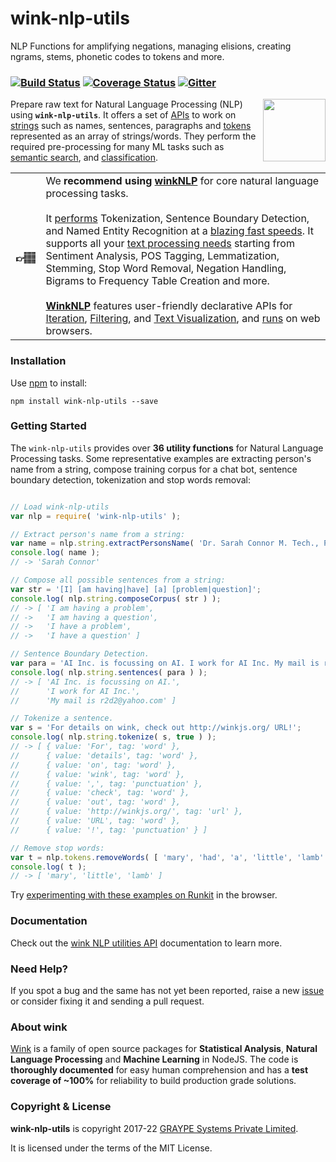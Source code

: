 
# wink-nlp-utils

NLP Functions for amplifying negations, managing elisions, creating ngrams, stems, phonetic codes to tokens and more.

### [![Build Status](https://app.travis-ci.com/winkjs/wink-nlp-utils.svg?branch=master)](https://app.travis-ci.com/github/winkjs/wink-nlp-utils) [![Coverage Status](https://coveralls.io/repos/github/winkjs/wink-nlp-utils/badge.svg?branch=master)](https://coveralls.io/github/winkjs/wink-nlp-utils?branch=master) [![Gitter](https://img.shields.io/gitter/room/nwjs/nw.js.svg)](https://gitter.im/winkjs/Lobby)

[<img align="right" src="https://decisively.github.io/wink-logos/logo-title.png" width="100px" >](http://wink.org.in/)

Prepare raw text for Natural Language Processing (NLP) using **`wink-nlp-utils`**. It offers a set of [APIs](http://wink.org.in/wink-nlp-utils/) to work on [strings](http://wink.org.in/wink-nlp-utils/#string) such as names, sentences, paragraphs and [tokens](http://wink.org.in/wink-nlp-utils/#tokens) represented as an array of strings/words. They perform the required pre-processing for many ML tasks such as [semantic search](https://www.npmjs.com/package/wink-bm25-text-search), and [classification](https://www.npmjs.com/package/wink-naive-bayes-text-classifier).

<table><tr><td><h3>👉🏽</h3></td><td>
    We <b>recommend using <a href="https://github.com/winkjs/wink-nlp?tab=readme-ov-file#readme">winkNLP</a></b> for core natural language processing tasks. <br/><br/>It <a href="https://winkjs.org/wink-nlp/document.html">performs</a> Tokenization, Sentence Boundary Detection, and Named Entity Recognition at a <a href="https://observablehq.com/@winkjs/how-to-measure-winknlps-speed-on-browsers">blazing fast speeds</a>. It supports all your <a href="https://winkjs.org/wink-nlp/leveraging-out.html">text processing needs</a> starting from Sentiment Analysis, POS Tagging, Lemmatization, Stemming, Stop Word Removal, Negation Handling, Bigrams to Frequency Table Creation and more. <br/><br/><b><a href="https://github.com/winkjs/wink-nlp?tab=readme-ov-file#readme">WinkNLP</a></b> features user-friendly declarative APIs for <a href="https://winkjs.org/wink-nlp/each.html">Iteration</a>, <a href="https://winkjs.org/wink-nlp/filter.html">Filtering</a>, and <a href="https://winkjs.org/wink-nlp/visualizing-markup.html">Text Visualization</a>, and <a href="https://winkjs.org/wink-nlp/wink-nlp-in-browsers.html">runs</a> on web browsers.
</td></tr></table>

### Installation
Use [npm](https://www.npmjs.com/package/wink-nlp-utils) to install:
```
npm install wink-nlp-utils --save
```


### Getting Started
The `wink-nlp-utils` provides over **36 utility functions** for Natural Language Processing tasks. Some representative examples are extracting person's name from a string, compose training corpus for a chat bot, sentence boundary detection, tokenization and stop words removal:
```javascript

// Load wink-nlp-utils
var nlp = require( 'wink-nlp-utils' );

// Extract person's name from a string:
var name = nlp.string.extractPersonsName( 'Dr. Sarah Connor M. Tech., PhD. - AI' );
console.log( name );
// -> 'Sarah Connor'

// Compose all possible sentences from a string:
var str = '[I] [am having|have] [a] [problem|question]';
console.log( nlp.string.composeCorpus( str ) );
// -> [ 'I am having a problem',
// ->   'I am having a question',
// ->   'I have a problem',
// ->   'I have a question' ]

// Sentence Boundary Detection.
var para = 'AI Inc. is focussing on AI. I work for AI Inc. My mail is r2d2@yahoo.com';
console.log( nlp.string.sentences( para ) );
// -> [ 'AI Inc. is focussing on AI.',
//      'I work for AI Inc.',
//      'My mail is r2d2@yahoo.com' ]

// Tokenize a sentence.
var s = 'For details on wink, check out http://winkjs.org/ URL!';
console.log( nlp.string.tokenize( s, true ) );
// -> [ { value: 'For', tag: 'word' },
//      { value: 'details', tag: 'word' },
//      { value: 'on', tag: 'word' },
//      { value: 'wink', tag: 'word' },
//      { value: ',', tag: 'punctuation' },
//      { value: 'check', tag: 'word' },
//      { value: 'out', tag: 'word' },
//      { value: 'http://winkjs.org/', tag: 'url' },
//      { value: 'URL', tag: 'word' },
//      { value: '!', tag: 'punctuation' } ]

// Remove stop words:
var t = nlp.tokens.removeWords( [ 'mary', 'had', 'a', 'little', 'lamb' ] );
console.log( t );
// -> [ 'mary', 'little', 'lamb' ]

```

Try [experimenting with these examples on Runkit](https://npm.runkit.com/wink-nlp-utils) in the browser.

### Documentation
Check out the [wink NLP utilities API](http://winkjs.org/wink-nlp-utils/) documentation to learn more.

### Need Help?
If you spot a bug and the same has not yet been reported, raise a new [issue](https://github.com/winkjs/wink-nlp-utils/issues) or consider fixing it and sending a pull request.

### About wink
[Wink](http://winkjs.org/) is a family of open source packages for **Statistical Analysis**, **Natural Language Processing** and **Machine Learning** in NodeJS. The code is **thoroughly documented** for easy human comprehension and has a **test coverage of ~100%** for reliability to build production grade solutions.


### Copyright & License
**wink-nlp-utils** is copyright 2017-22 [GRAYPE Systems Private Limited](http://graype.in/).

It is licensed under the terms of the MIT License.
